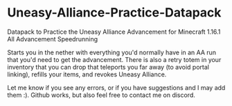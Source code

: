 # Uneasy-Alliance-Practice-Datapack
Datapack to Practice the Uneasy Alliance Advancement for Minecraft 1.16.1 All Advancement Speedrunning

Starts you in the nether with everything you'd normally have in an AA run that you'd need to get the advancement. There is also a retry totem in your inventory that you can drop that teleports you far away (to avoid portal linking), refills your items, and revokes Uneasy Alliance.

Let me know if you see any errors, or if you have suggestions and I may add them :). Github works, but also feel free to contact me on discord.
